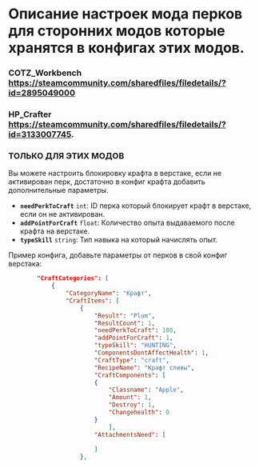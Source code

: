 # Описание настроек мода перков для сторонних модов которые хранятся в конфигах этих модов.

### COTZ_Workbench https://steamcommunity.com/sharedfiles/filedetails/?id=2895049000 
### HP_Crafter https://steamcommunity.com/sharedfiles/filedetails/?id=3133007745. 
### ТОЛЬКО ДЛЯ ЭТИХ МОДОВ
Вы можете настроить блокировку крафта в верстаке, если не активирован перк, достаточно в конфиг крафта добавить дополнительные параметры.

- **`needPerkToCraft`** `int`: ID перка который блокирует крафт в верстаке, если он не активирован.
- **`addPointForCraft`** `float`: Количество опыта выдаваемого после крафта на верстаке.
- **`typeSkill`** `string`: Тип навыка на который начислять опыт.

Пример конфига, добавьте параметры от перков в свой конфиг верстака:

```json
		"CraftCategories": [
			{
			    "CategoryName": "Крафт",
  				"CraftItems": [
  					{
  						"Result": "Plum",
  						"ResultCount": 1,
  						"needPerkToCraft": 100,
  						"addPointForCraft": 1,
  						"typeSkill": "HUNTING",
  						"ComponentsDontAffectHealth": 1,
  						"CraftType": "craft",
  						"RecipeName": "Крафт сливы",
  						"CraftComponents": [
  						{
  							"Classname": "Apple",
  							"Amount": 1,
  							"Destroy": 1,
  							"Changehealth": 0
  						}
  							],
  						"AttachmentsNeed": [
  												
  						]
  					},
```
